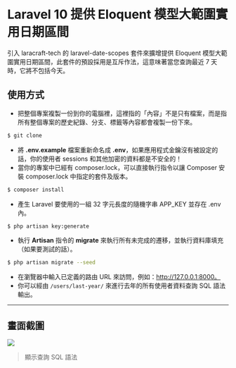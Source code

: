# Laravel 10 提供 Eloquent 模型大範圍實用日期區間

引入 laracraft-tech 的 laravel-date-scopes 套件來擴增提供 Eloquent 模型大範圍實用日期區間，此套件的預設採用是互斥作法，這意味著當您查詢最近 7 天時，它將不包括今天。

## 使用方式
- 把整個專案複製一份到你的電腦裡，這裡指的「內容」不是只有檔案，而是指所有整個專案的歷史紀錄、分支、標籤等內容都會複製一份下來。
```sh
$ git clone
```
- 將 __.env.example__ 檔案重新命名成 __.env__，如果應用程式金鑰沒有被設定的話，你的使用者 sessions 和其他加密的資料都是不安全的！
- 當你的專案中已經有 composer.lock，可以直接執行指令以讓 Composer 安裝 composer.lock 中指定的套件及版本。
```sh
$ composer install
```
- 產生 Laravel 要使用的一組 32 字元長度的隨機字串 APP_KEY 並存在 .env 內。
```sh
$ php artisan key:generate
```
- 執行 __Artisan__ 指令的 __migrate__ 來執行所有未完成的遷移，並執行資料庫填充（如果要測試的話）。
```sh
$ php artisan migrate --seed
```
- 在瀏覽器中輸入已定義的路由 URL 來訪問，例如：http://127.0.0.1:8000。
- 你可以經由 `/users/last-year/` 來進行去年的所有使用者資料查詢 SQL 語法輸出。

----

## 畫面截圖
![](https://i.imgur.com/OOfF8Mp.png)
> 顯示查詢 SQL 語法